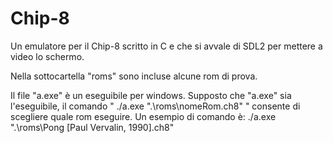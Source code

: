 # Chip-8

Un emulatore per il Chip-8 scritto in C e che si avvale di SDL2 per mettere a video lo schermo.

Nella sottocartella "roms" sono incluse alcune rom di prova.

Il file "a.exe" è un eseguibile per windows. Supposto che "a.exe" sia l'eseguibile, il comando " ./a.exe ".\roms\nomeRom.ch8" " consente di scegliere quale rom eseguire.
Un esempio di comando è: ./a.exe ".\roms\Pong [Paul Vervalin, 1990].ch8"